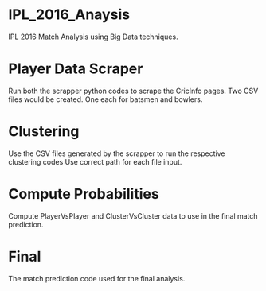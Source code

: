 # IPL_2016_Anaysis
IPL 2016 Match Analysis using Big Data techniques.

# Player Data Scraper
Run both the scrapper python codes to scrape the CricInfo pages.
Two CSV files would be created.
One each for batsmen and bowlers.

# Clustering
Use the CSV files generated by the scrapper to run the respective clustering codes
Use correct path for each file input.

# Compute Probabilities
Compute PlayerVsPlayer and ClusterVsCluster data to use in the final match prediction.

# Final
The match prediction code used for the final analysis.
